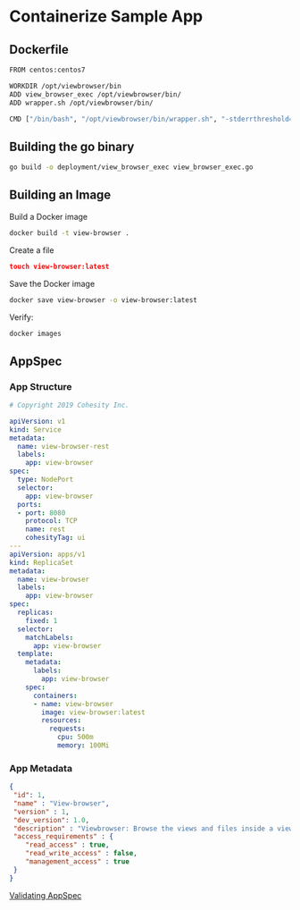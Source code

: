 Containerize Sample App
=======================

## Dockerfile
```bash
FROM centos:centos7

WORKDIR /opt/viewbrowser/bin
ADD view_browser_exec /opt/viewbrowser/bin/
ADD wrapper.sh /opt/viewbrowser/bin/

CMD ["/bin/bash", "/opt/viewbrowser/bin/wrapper.sh", "-stderrthreshold=INFO"]
```

## Building the go binary
```bash
go build -o deployment/view_browser_exec view_browser_exec.go
``` 

## Building an Image
Build a Docker image
```bash
docker build -t view-browser .
```

Create a file
```json
touch view-browser:latest
```

Save the Docker image
```bash
docker save view-browser -o view-browser:latest
```

Verify:
```bash
docker images
```
## AppSpec 

### App Structure
```yaml
# Copyright 2019 Cohesity Inc.

apiVersion: v1
kind: Service
metadata:
  name: view-browser-rest
  labels:
    app: view-browser
spec:
  type: NodePort
  selector:
    app: view-browser
  ports:
  - port: 8080
    protocol: TCP
    name: rest
    cohesityTag: ui
---
apiVersion: apps/v1
kind: ReplicaSet
metadata:
  name: view-browser
  labels:
    app: view-browser
spec:
  replicas:
    fixed: 1
  selector:
    matchLabels:
      app: view-browser
  template:
    metadata:
      labels:
        app: view-browser
    spec:
      containers:
      - name: view-browser
        image: view-browser:latest
        resources:
          requests:
            cpu: 500m
            memory: 100Mi
```
### App Metadata
```json
{
 "id": 1,
 "name" : "View-browser",
 "version" : 1,
 "dev_version": 1.0,
 "description" : "Viewbrowser: Browse the views and files inside a view",
 "access_requirements" : {
    "read_access" : true,
    "read_write_access" : false,
    "management_access" : true
 }
}
```

[Validating AppSpec](https://github.com/cohesity/cohesity-appspec/blob/master/tools/appspecvalidator/README.md)